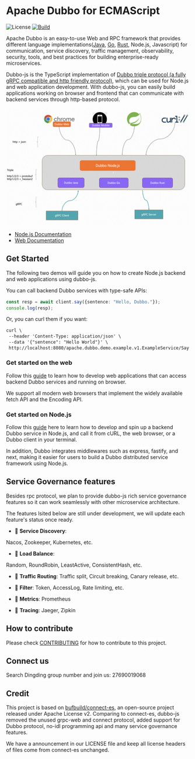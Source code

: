# Apache Dubbo for ECMAScript
![License](https://img.shields.io/github/license/alibaba/dubbo.svg)
[![Build](https://github.com/apache/dubbo-js/blob/dubbo3/.github/workflows/node.js.yml/badge.svg)](https://github.com/apache/dubbo-js/blob/dubbo3/.github/workflows/node.js.yml)

Apache Dubbo is an easy-to-use Web and RPC framework that provides different
language implementations([Java](https://github.com/apache/dubbo), [Go](https://github.com/apache/dubbo-go), [Rust](https://github.com/apache/dubbo-rust), Node.js, Javascript) for communication, service discovery, traffic management,
observability, security, tools, and best practices for building enterprise-ready microservices.

Dubbo-js is the TypeScript implementation of [Dubbo triple protocol (a fully gRPC compatible and http friendly protocol)](https://dubbo.apache.org/zh-cn/overview/reference/protocols/triple-spec/), which can be used for Node.js and web application development. With dubbo-js, you can easily build applications working on browser and frontend that can communicate with backend services through http-based protocol.

![arc](./docs/imgs/arc.png)

* [Node.js Documentation](https://github.com/apache/dubbo-js/blob/dubbo3/example/dubbo-node-example)
* [Web Documentation](https://github.com/apache/dubbo-js/blob/dubbo3/example/dubbo-web-example)

## Get Started
The following two demos will guide you on how to create Node.js backend and web applications using dubbo-js.

You can call backend Dubbo services with type-safe APIs:

```typescript
const resp = await client.say({sentence: "Hello, Dubbo."});
console.log(resp);
```

Or, you can curl them if you want:

```shell
curl \
 --header 'Content-Type: application/json' \
 --data '{"sentence": "Hello World"}' \
 http://localhost:8080/apache.dubbo.demo.example.v1.ExampleService/Say
```

### Get started on the web
Follow this [guide]() to learn how to develop web applications that can access backend Dubbo services and running on browser.

We support all modern web browsers that implement the widely available fetch API and the Encoding API.

### Get started on Node.js

Follow this [guide](./example/dubbo-node-example/) here to learn how to develop and spin up a backend Dubbo service in Node.js, and call it from cURL, the web browser, or a Dubbo client in your terminal.

In addition, Dubbo integrates middlewares such as express, fastify, and next, making it easier for users to build a Dubbo distributed service framework using Node.js.

## Service Governance features
Besides rpc protocol, we plan to provide dubbo-js rich service governance features so it can work seamlessly with other microservice architecture. 

The features lsited below are still under development, we will update each feature's status once ready.

- :construction: **Service Discovery**:

 Nacos, Zookeeper, Kubernetes, etc.

- :construction: **Load Balance**:

 Random, RoundRobin, LeastActive, ConsistentHash, etc.

- :construction: **Traffic Routing**:
 Traffic split, Circuit breaking, Canary release, etc.

- :construction: **Filter**:
 Token, AccessLog, Rate limiting, etc.

- :construction: **Metrics**:
  Prometheus

- :construction: **Tracing**:
  Jaeger, Zipkin

## How to contribute

Please check [CONTRIBUTING](./CONTRIBUTING.md) for how to contribute to this project.

## Connect us

Search Dingding group number and join us: 27690019068

## Credit

This project is based on [bufbuild/connect-es](https://github.com/bufbuild/connect-es), an open-source project released under Apache License v2. Comparing to connect-es, dubbo-js removed the unused grpc-web and connect protocol, added support for Dubbo protocol, no-idl programming api and many service governance features. 

We have a announcement in our LICENSE file and keep all license headers of files come from connect-es unchanged.
